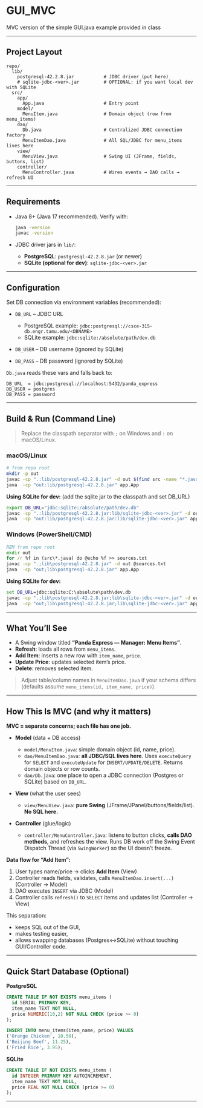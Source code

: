 # GUI_MVC
MVC version of the simple GUI.java example provided in class

---

## Project Layout

```
repo/
  lib/
    postgresql-42.2.8.jar           # JDBC driver (put here)
    # sqlite-jdbc-<ver>.jar         # OPTIONAL: if you want local dev with SQLite
  src/
    app/
      App.java                      # Entry point
    model/
      MenuItem.java                 # Domain object (row from menu_items)
    dao/
      Db.java                       # Centralized JDBC connection factory
      MenuItemDao.java              # All SQL/JDBC for menu_items lives here
    view/
      MenuView.java                 # Swing UI (JFrame, fields, buttons, list)
    controller/
      MenuController.java           # Wires events → DAO calls → refresh UI
```

---

## Requirements

* Java 8+ (Java 17 recommended). Verify with:

  ```bash
  java -version
  javac -version
  ```
* JDBC driver jars in `lib/`:

  * **PostgreSQL**: `postgresql-42.2.8.jar` (or newer)
  * **SQLite (optional for dev)**: `sqlite-jdbc-<ver>.jar`

---

## Configuration

Set DB connection via environment variables (recommended):

* `DB_URL` – JDBC URL

  * PostgreSQL example: `jdbc:postgresql://csce-315-db.engr.tamu.edu/<DBNAME>`
  * SQLite example: `jdbc:sqlite:/absolute/path/dev.db`
* `DB_USER` – DB username (ignored by SQLite)
* `DB_PASS` – DB password (ignored by SQLite)

`Db.java` reads these vars and falls back to:

```
DB_URL  = jdbc:postgresql://localhost:5432/panda_express
DB_USER = postgres
DB_PASS = password
```

---

## Build & Run (Command Line)

> Replace the classpath separator with `;` on Windows and `:` on macOS/Linux.

### macOS/Linux

```bash
# from repo root
mkdir -p out
javac -cp ".:lib/postgresql-42.2.8.jar" -d out $(find src -name "*.java")
java  -cp "out:lib/postgresql-42.2.8.jar" app.App
```

**Using SQLite for dev:** (add the sqlite jar to the classpath and set DB_URL)

```bash
export DB_URL="jdbc:sqlite:/absolute/path/dev.db"
javac -cp ".:lib/postgresql-42.2.8.jar:lib/sqlite-jdbc-<ver>.jar" -d out $(find src -name "*.java")
java  -cp "out:lib/postgresql-42.2.8.jar:lib/sqlite-jdbc-<ver>.jar" app.App
```

### Windows (PowerShell/CMD)

```bat
REM from repo root
mkdir out
for /r %f in (src\*.java) do @echo %f >> sources.txt
javac -cp ".;lib\postgresql-42.2.8.jar" -d out @sources.txt
java  -cp "out;lib\postgresql-42.2.8.jar" app.App
```

**Using SQLite for dev:**

```bat
set DB_URL=jdbc:sqlite:C:\absolute\path\dev.db
javac -cp ".;lib\postgresql-42.2.8.jar;lib\sqlite-jdbc-<ver>.jar" -d out @sources.txt
java  -cp "out;lib\postgresql-42.2.8.jar;lib\sqlite-jdbc-<ver>.jar" app.App
```

---

## What You’ll See

* A Swing window titled **“Panda Express — Manager: Menu Items”**.
* **Refresh**: loads all rows from `menu_items`.
* **Add Item**: inserts a new row with `item_name`, `price`.
* **Update Price**: updates selected item’s price.
* **Delete**: removes selected item.

> Adjust table/column names in `MenuItemDao.java` if your schema differs (defaults assume `menu_items(id, item_name, price)`).

---

## How This Is MVC (and why it matters)

**MVC = separate concerns; each file has one job.**

* **Model** (data + DB access)

  * `model/MenuItem.java`: simple domain object (id, name, price).
  * `dao/MenuItemDao.java`: **all JDBC/SQL lives here**. Uses `executeQuery` for `SELECT` and `executeUpdate` for `INSERT/UPDATE/DELETE`. Returns domain objects or row counts.
  * `dao/Db.java`: one place to open a JDBC connection (Postgres or SQLite) based on `DB_URL`.
* **View** (what the user sees)

  * `view/MenuView.java`: **pure Swing** (JFrame/JPanel/buttons/fields/list). **No SQL here.**
* **Controller** (glue/logic)

  * `controller/MenuController.java`: listens to button clicks, **calls DAO methods**, and refreshes the view. Runs DB work off the Swing Event Dispatch Thread (via `SwingWorker`) so the UI doesn’t freeze.

**Data flow for “Add Item”:**

1. User types name/price → clicks **Add Item** (View)
2. Controller reads fields, validates, calls `MenuItemDao.insert(...)` (Controller → Model)
3. DAO executes `INSERT` via JDBC (Model)
4. Controller calls `refresh()` to `SELECT` items and updates list (Controller → View)

This separation:

* keeps SQL out of the GUI,
* makes testing easier,
* allows swapping databases (Postgres↔SQLite) without touching GUI/Controller code.

---

## Quick Start Database (Optional)

**PostgreSQL**

```sql
CREATE TABLE IF NOT EXISTS menu_items (
  id SERIAL PRIMARY KEY,
  item_name TEXT NOT NULL,
  price NUMERIC(10,2) NOT NULL CHECK (price >= 0)
);

INSERT INTO menu_items(item_name, price) VALUES
('Orange Chicken', 10.50),
('Beijing Beef', 11.25),
('Fried Rice', 3.95);
```

**SQLite**

```sql
CREATE TABLE IF NOT EXISTS menu_items (
  id INTEGER PRIMARY KEY AUTOINCREMENT,
  item_name TEXT NOT NULL,
  price REAL NOT NULL CHECK (price >= 0)
);
```

---
